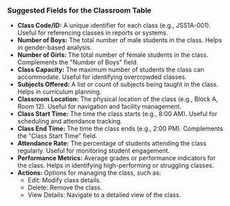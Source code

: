 <h3 className="text-center font-bold mb-2">Suggested Fields for the Classroom Table</h3>
    <ul className="list-disc pl-6">
      <li>
        <strong>Class Code/ID:</strong> A unique identifier for each class (e.g., JSS1A-001). Useful for referencing classes in reports or systems.
      </li>
      <li>
        <strong>Number of Boys:</strong> The total number of male students in the class. Helps in gender-based analysis.
      </li>
      <li>
        <strong>Number of Girls:</strong> The total number of female students in the class. Complements the "Number of Boys" field.
      </li>
      <li>
        <strong>Class Capacity:</strong> The maximum number of students the class can accommodate. Useful for identifying overcrowded classes.
      </li>
      <li>
        <strong>Subjects Offered:</strong> A list or count of subjects being taught in the class. Helps in curriculum planning.
      </li>
      <li>
        <strong>Classroom Location:</strong> The physical location of the class (e.g., Block A, Room 12). Useful for navigation and facility management.
      </li>
      <li>
        <strong>Class Start Time:</strong> The time the class starts (e.g., 8:00 AM). Useful for scheduling and attendance tracking.
      </li>
      <li>
        <strong>Class End Time:</strong> The time the class ends (e.g., 2:00 PM). Complements the "Class Start Time" field.
      </li>
      <li>
        <strong>Attendance Rate:</strong> The percentage of students attending the class regularly. Useful for monitoring student engagement.
      </li>
      <li>
        <strong>Performance Metrics:</strong> Average grades or performance indicators for the class. Helps in identifying high-performing or struggling classes.
      </li>
      <li>
        <strong>Actions:</strong> Options for managing the class, such as:
        <ul className="list-disc pl-6">
          <li>Edit: Modify class details.</li>
          <li>Delete: Remove the class.</li>
          <li>View Details: Navigate to a detailed view of the class.</li>
        </ul>
      </li>
    </ul> 
